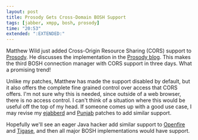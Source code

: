 ```yaml
---
layout: post
title: Prosody Gets Cross-Domain BOSH Support
tags: [jabber, xmpp, bosh, prosody]
time: "20:53"
extended: ":EXTENDED:"
---
```


Matthew Wild just added Cross-Origin Resource Sharing (CORS) support
to [Prosody](http://prosody.im). He discusses the implementation in
the [Prosody
blog](http://blog.prosody.im/proxy-less-bosh-with-prosody/). This
makes the third BOSH connection manager with CORS support in three
days. What a promising trend!

Unlike my patches, Matthew has made the support disabled by default,
but it also offers the complete fine grained control over access that
CORS offers. I'm not sure why this is needed, since outside of a web
browser, there is no access control. I can't think of a situation
where this would be useful off the top of my head. If someone comes
up with a good use case, I may revise my
[ejabberd](http://www.ejabberd.im) and
[Punjab](http://code.stanziq.com/punjab) patches to add similar
support.

Hopefully we'll see an eager Java hacker add similar support to
[Openfire](http://www.igniterealtime.org/projects/openfire/) and
[Tigase](http://www.tigase.org/), and then all major BOSH
implementations would have support.
